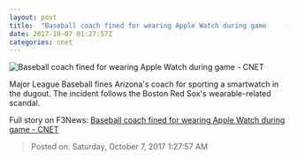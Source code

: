 ```yaml
---
layout: post
title:  "Baseball coach fined for wearing Apple Watch during game     - CNET"
date: 2017-10-07 01:27:57Z
categories: cnet
---
```


![Baseball coach fined for wearing Apple Watch during game     - CNET](https://cnet4.cbsistatic.com/img/ZCxKJMI89eR65O_I0oiH1WTXbAI=/670x503/2017/10/06/d26b52be-48d2-4ef6-b869-72137c90189c/d-backs-apple-watch.jpg)

Major League Baseball fines Arizona's coach for sporting a smartwatch in the dugout. The incident follows the Boston Red Sox's wearable-related scandal.


Full story on F3News: [Baseball coach fined for wearing Apple Watch during game     - CNET](http://www.f3nws.com/n/ehfxHC)

> Posted on: Saturday, October 7, 2017 1:27:57 AM
